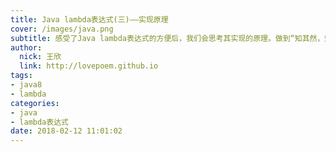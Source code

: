 ```yaml
---
title: Java lambda表达式(三)——实现原理
cover: /images/java.png
subtitle: 感受了Java lambda表达式的方便后，我们会思考其实现的原理。做到“知其然，知其所以然” 
author: 
  nick: 王欣
  link: http://lovepoem.github.io
tags:
- java8
- lambda
categories: 
- java
- lambda表达式 
date: 2018-02-12 11:01:02
---
```


